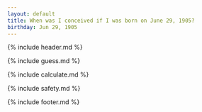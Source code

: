```yaml
---
layout: default
title: When was I conceived if I was born on June 29, 1905?
birthday: Jun 29, 1905
---
```


{% include header.md %}

{% include guess.md %}

{% include calculate.md %}

{% include safety.md %}

{% include footer.md %}



